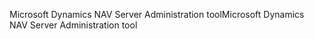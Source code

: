 <span data-ttu-id="90761-101">Microsoft Dynamics NAV Server Administration tool</span><span class="sxs-lookup"><span data-stu-id="90761-101">Microsoft Dynamics NAV Server Administration tool</span></span>